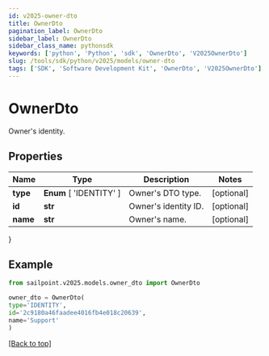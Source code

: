 ```yaml
---
id: v2025-owner-dto
title: OwnerDto
pagination_label: OwnerDto
sidebar_label: OwnerDto
sidebar_class_name: pythonsdk
keywords: ['python', 'Python', 'sdk', 'OwnerDto', 'V2025OwnerDto']
slug: /tools/sdk/python/v2025/models/owner-dto
tags: ['SDK', 'Software Development Kit', 'OwnerDto', 'V2025OwnerDto']
---
```


# OwnerDto

Owner's identity.

## Properties

| Name     | Type                    | Description          | Notes      |
| -------- | ----------------------- | -------------------- | ---------- |
| **type** | **Enum** [ 'IDENTITY' ] | Owner's DTO type.    | [optional] |
| **id**   | **str**                 | Owner's identity ID. | [optional] |
| **name** | **str**                 | Owner's name.        | [optional] |

}

## Example

```python
from sailpoint.v2025.models.owner_dto import OwnerDto

owner_dto = OwnerDto(
type='IDENTITY',
id='2c9180a46faadee4016fb4e018c20639',
name='Support'
)

```

[[Back to top]](#)
